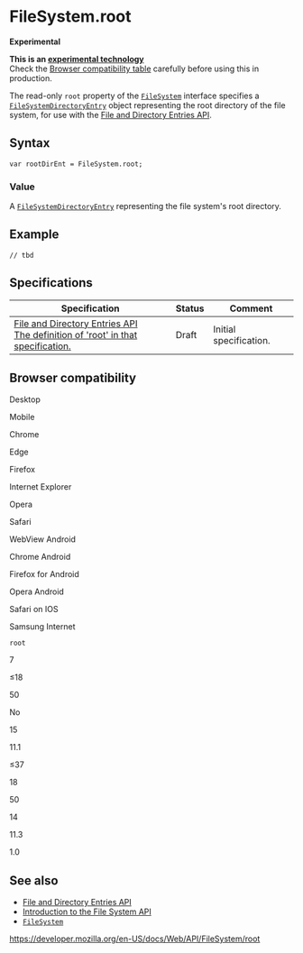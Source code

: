 # FileSystem.root

**Experimental**

**This is an [experimental technology](https://developer.mozilla.org/en-US/docs/MDN/Guidelines/Conventions_definitions#experimental)**  
Check the [Browser compatibility table](#browser_compatibility) carefully before using this in production.

The read-only `root` property of the [`FileSystem`](../filesystem) interface specifies a [`FileSystemDirectoryEntry`](../filesystemdirectoryentry) object representing the root directory of the file system, for use with the [File and Directory Entries API](../file_and_directory_entries_api).

## Syntax

    var rootDirEnt = FileSystem.root;

### Value

A [`FileSystemDirectoryEntry`](../filesystemdirectoryentry) representing the file system's root directory.

## Example

    // tbd

## Specifications

<table><thead><tr class="header"><th>Specification</th><th>Status</th><th>Comment</th></tr></thead><tbody><tr class="odd"><td><a href="https://wicg.github.io/entries-api/#dom-filesystem-root">File and Directory Entries API<br />
<span class="small">The definition of 'root' in that specification.</span></a></td><td><span class="spec-draft">Draft</span></td><td>Initial specification.</td></tr></tbody></table>

## Browser compatibility

Desktop

Mobile

Chrome

Edge

Firefox

Internet Explorer

Opera

Safari

WebView Android

Chrome Android

Firefox for Android

Opera Android

Safari on IOS

Samsung Internet

`root`

7

≤18

50

No

15

11.1

≤37

18

50

14

11.3

1.0

## See also

- [File and Directory Entries API](../file_and_directory_entries_api)
- [Introduction to the File System API](../file_and_directory_entries_api/introduction)
- [`FileSystem`](../filesystem)

<a href="https://developer.mozilla.org/en-US/docs/Web/API/FileSystem/root" class="_attribution-link">https://developer.mozilla.org/en-US/docs/Web/API/FileSystem/root</a>
